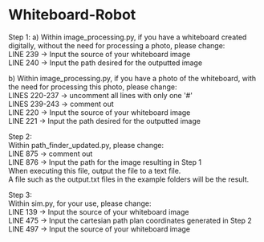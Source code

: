 # Whiteboard-Robot

Step 1:
a) Within image_processing.py, if you have a whiteboard created digitally, without the need for processing a photo, please change:  
LINE 239 -> Input the source of your whiteboard image  
LINE 240 -> Input the path desired for the outputted image  

b) Within image_processing.py, if you have a photo of the whiteboard, with the need for processing this photo, please change:  
LINES 220-237 -> uncomment all lines with only one '#'  
LINES 239-243 -> comment out  
LINE 220 -> Input the source of your whiteboard image  
LINE 221 -> Input the path desired for the outputted image  

Step 2:  
Within path_finder_updated.py, please change:  
LINE 875 -> comment out  
LINE 876 -> Input the path for the image resulting in Step 1  
When executing this file, output the file to a text file.  
A file such as the output.txt files in the example folders will be the result.  

Step 3:  
Within sim.py, for your use, please change:   
LINE 139 -> Input the source of your whiteboard image  
LINE 475 -> Input the cartesian path plan coordinates generated in Step 2   
LINE 497 -> Input the source of your whiteboard image   
